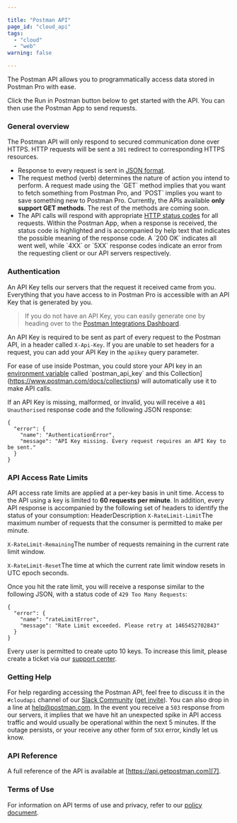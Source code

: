 ```yaml
---

title: "Postman API"
page_id: "cloud_api"
tags: 
  - "cloud"
  - "web"
warning: false

---
```


The Postman API allows you to programmatically access data stored in Postman Pro with ease.

Click the Run in Postman button below to get started with the API. You can then use the Postman App to send requests.

### General overview

The Postman API will only respond to secured communication done over HTTPS. HTTP requests will be sent a `301` redirect to corresponding HTTPS resources.

* Response to every request is sent in [JSON format][0].
* The request method (verb) determines the nature of action you intend to perform. A request made using the \`GET\` method implies that you want to fetch something from Postman Pro, and \`POST\` implies you want to save something new to Postman Pro. Currently, the APIs available **only support GET methods**. The rest of the methods are coming soon.
* The API calls will respond with appropriate [HTTP status codes][1] for all requests. Within the Postman App, when a response is received, the status code is highlighted and is accompanied by help text that indicates the possible meaning of the response code. A \`200 OK\` indicates all went well, while \`4XX\` or \`5XX\` response codes indicate an error from the requesting client or our API servers respectively.

### Authentication

An API Key tells our servers that the request it received came from you. Everything that you have access to in Postman Pro is accessible with an API Key that is generated by you. 
> 
> If you do not have an API Key, you can easily generate one by heading over to the [Postman Integrations Dashboard][2].

An API Key is required to be sent as part of every request to the Postman API, in a header called `X-Api-Key`. If you are unable to set headers for a request, you can add your API Key in the `apikey` query parameter.

For ease of use inside Postman, you could store your API key in an [environment variable][3] called \`postman\_api\_key\` and this Collection\](https://www.postman.com/docs/collections) will automatically use it to make API calls.

If an API Key is missing, malformed, or invalid, you will receive a `401 Unauthorised` response code and the following JSON response:

    
    {
      "error": { 
        "name": "AuthenticationError",
        "message": "API Key missing. Every request requires an API Key to be sent."
      }
    }
    

### API Access Rate Limits

API access rate limits are applied at a per-key basis in unit time. Access to the API using a key is limited to **60 requests per minute**. In addition, every API response is accompanied by the following set of headers to identify the status of your consumption:
HeaderDescription
`X-RateLimit-Limit`The maximum number of requests that the consumer is permitted to make per minute.

`X-RateLimit-Remaining`The number of requests remaining in the current rate limit window.

`X-RateLimit-Reset`The time at which the current rate limit window resets in UTC epoch seconds.

  
Once you hit the rate limit, you will receive a response similar to the following JSON, with a status code of `429 Too Many Requests`:

    
    {
      "error": {
        "name": "rateLimitError",
        "message": "Rate Limit exceeded. Please retry at 1465452702843"
      }
    }
    

  
Every user is permitted to create upto 10 keys. To increase this limit, please create a ticket via our [support center][4].

### Getting Help

For help regarding accessing the Postman API, feel free to discuss it in the `#cloudapi` channel of our [Slack Community][5] ([get invite][6]). You can also drop in a line at [help@postman.com](mailto:help@postman.com).
In the event you receive a `503` response from our servers, it implies that we have hit an unexpected spike in API access traffic and would usually be operational within the next 5 minutes. If the outage persists, or your receive any other form of `5XX` error, kindly let us know.

### API Reference

A full reference of the API is available at [https://api.getpostman.com][7].

### Terms of Use

For information on API terms of use and privacy, refer to our [policy document][8].


[0]: https://en.wikipedia.org/wiki/JSON
[1]: https://en.wikipedia.org/wiki/List_of_HTTP_status_codes
[2]: https://www.postman.com/dashboard/integrations
[3]: https://www.postman.com/docs/environments
[4]: https://support.getpostman.com/hc
[5]: http://postmancommunity.slack.com/
[6]: https://www.postman.com/slack-invite
[7]: https://api.getpostman.com/
[8]: https://www.postman.com/licenses/privacy
